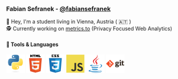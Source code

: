 ### Fabian Sefranek - [@fabiansefranek](https://github.com/fabiansefranek)
👋 Hey, I'm a student living in Vienna, Austria ( 🇦🇹 )
<br>🕵️ Currently working on [metrics.to](https://metrics.to) (Privacy Focused Web Analytics)
#### 🔧 Tools & Languages
<p float="left">
<img src="https://raw.githubusercontent.com/FabianSefranek/fabiansefranek/main/python.svg" height="50"/>
<img src="https://raw.githubusercontent.com/FabianSefranek/fabiansefranek/main/html5.svg" height="50"/>
<img src="https://raw.githubusercontent.com/FabianSefranek/fabiansefranek/main/css3.svg" height="50"/>
<img src="https://raw.githubusercontent.com/FabianSefranek/fabiansefranek/main/javascript.svg" height="50"/>
<img src="https://raw.githubusercontent.com/FabianSefranek/fabiansefranek/main/java.svg" height="50"/>
<img src="https://raw.githubusercontent.com/FabianSefranek/fabiansefranek/main/git.svg" height="50"/>
</p>
